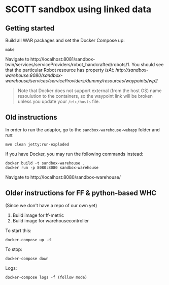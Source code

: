 # SCOTT sandbox using linked data

## Getting started

Build all WAR packages and set the Docker Compose up:

    make

Navigate to http://localhost:8081/sandbox-twin/services/serviceProviders/robot_handcrafted/robots/1. You should see that the particular Robot resource has property *isAt: http://sandbox-warehouse:8080/sandbox-warehouse/services/serviceProviders/dummy/resources/waypoints/wp2*

> Note that Docker does not support external (from the host OS) name resoulution to the containers, so the waypoint link will be broken unless you update your `/etc/hosts` file.

## Old instructions

In order to run the adaptor, go to the `sandbox-warehouse-webapp` folder and run:

    mvn clean jetty:run-exploded

If you have Docker, you may run the following commands instead:

    docker build -t sandbox-warehouse .
    docker run -p 8080:8080 sandbox-warehouse

Navigate to http://localhost:8080/sandbox-warehouse/

## Older instructions for FF & python-based WHC

(Since we don't have a repo of our own yet)

1.  Build image for ff-metric
1. Build image for warehousecontroller

To start this:

    docker-compose up -d

To stop:

    docker-compose down

Logs:

    docker-compose logs -f (follow mode)
